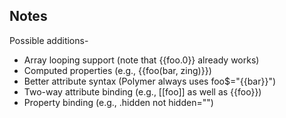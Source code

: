 
## Notes

Possible additions-

* Array looping support (note that {{foo.0}} already works)
* Computed properties (e.g., {{foo(bar, zing)}})
* Better attribute syntax (Polymer always uses foo$="{{bar}}")
* Two-way attribute binding (e.g., [[foo]] as well as {{foo}})
* Property binding (e.g., .hidden not hidden="")

